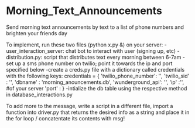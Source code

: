 # Morning_Text_Announcements
Send morning text announcements by text to a list of phone numbers and brighten your friends day

To implement, run these two files (python x.py &) on your server:
-user_interaction_server: chat bot to interact with user (signing up, etc)
-distribution.py: script that distributes text every morning between 6-7am
-set up a sms phone number on twilio; point it towards the ip and port specified below
-create a creds.py file with a dictionary called credentials with the following keys:
  credentials = {
    'twilio_phone_number': '',
    'twilio_sid' : '',
    'dbname' : 'morning_anouncements.db',
    'wunderground_api': '',
    'ip' :'', #of your server
    'port' :
  }
-intialize the db table using the respective method in database_interactions.py

To add more to the message, write a script in a different file, import a function into driver.py that returns the
desired info as a string and place it in the for loop / concatentate its contents with msg!
